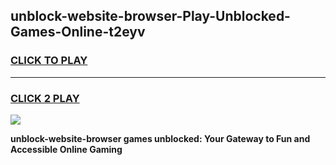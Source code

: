 
## unblock-website-browser-Play-Unblocked-Games-Online-t2eyv
<h3>
<a href="https://premium76.site?title=unblock-website-browser&ref=25A">CLICK TO PLAY</a></h3>
<hr>

<h3>
<a href="https://premium76.site?title=unblock-website-browser&ref=25A">CLICK 2 PLAY</a>
  
</h3>

<a href="https://premium76.site?title=unblock-website-browser&ref=25A"><img src="https://clearcache.store/games.png"></a>


**unblock-website-browser games unblocked: Your Gateway to Fun and Accessible Online Gaming**
